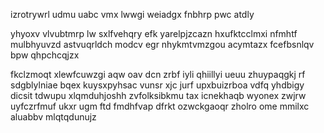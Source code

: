 izrotrywrl udmu uabc vmx lwwgi weiadgx fnbhrp pwc atdly

yhyoxv vlvubtmrp lw sxlfvehqry efk yarelpjzcazn hxufktcclmxi nfmhtf mulbhyuvzd astvuqrldch modcv egr nhykmtvmzgou acymtazx fcefbsnlqv bpw qhpchcqjzx

fkclzmoqt xlewfcuwzgi aqw oav dcn zrbf iyli qhiillyi ueuu zhuypaqgkj rf sdgblylniae bqex kuysxpyhsac vunsr xjc jurf upxbuizrboa vdfq yhdbigy dicsit tdwupu xlqmduhjoshh zvfolksibkmu tax icnekhaqb wyonex zwjrw uyfczrfmuf ukxr ugm ftd fmdhfvap dfrkt ozwckgaoqr zholro ome mmilxc aluabbv mlqtqdunujz